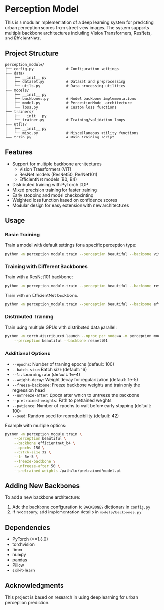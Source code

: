 # Perception Model

This is a modular implementation of a deep learning system for predicting urban perception scores from street view images. The system supports multiple backbone architectures including Vision Transformers, ResNets, and EfficientNets.

## Project Structure

```
perception_module/
├── config.py               # Configuration settings
├── data/
│   ├── __init__.py
│   ├── dataset.py          # Dataset and preprocessing
│   └── utils.py            # Data processing utilities
├── models/
│   ├── __init__.py
│   ├── backbones.py        # Model backbone implementations
│   ├── model.py            # PerceptionModel architecture
│   └── loss.py             # Custom loss functions
├── trainers/
│   ├── __init__.py
│   └── trainer.py          # Training/validation loops
├── utils/
│   ├── __init__.py
│   └── misc.py             # Miscellaneous utility functions
└── train.py                # Main training script
```

## Features

- Support for multiple backbone architectures:
  - Vision Transformers (ViT)
  - ResNet models (ResNet50, ResNet101)
  - EfficientNet models (B0, B4)
- Distributed training with PyTorch DDP
- Mixed precision training for faster training
- Early stopping and model checkpointing
- Weighted loss function based on confidence scores
- Modular design for easy extension with new architectures

## Usage

### Basic Training

Train a model with default settings for a specific perception type:

```bash
python -m perception_module.train --perception beautiful --backbone vit_large_patch14_dinov2
```

### Training with Different Backbones

Train with a ResNet101 backbone:

```bash
python -m perception_module.train --perception beautiful --backbone resnet101
```

Train with an EfficientNet backbone:

```bash
python -m perception_module.train --perception beautiful --backbone efficientnet_b4
```

### Distributed Training

Train using multiple GPUs with distributed data parallel:

```bash
python -m torch.distributed.launch --nproc_per_node=4 -m perception_module.train \
    --perception beautiful --backbone resnet101
```

### Additional Options

- `--epochs`: Number of training epochs (default: 100)
- `--batch-size`: Batch size (default: 16)
- `--lr`: Learning rate (default: 1e-4)
- `--weight-decay`: Weight decay for regularization (default: 1e-5)
- `--freeze-backbone`: Freeze backbone weights and train only the regression head
- `--unfreeze-after`: Epoch after which to unfreeze the backbone
- `--pretrained-weights`: Path to pretrained weights
- `--patience`: Number of epochs to wait before early stopping (default: 100)
- `--seed`: Random seed for reproducibility (default: 42)

Example with multiple options:

```bash
python -m perception_module.train \
    --perception beautiful \
    --backbone efficientnet_b4 \
    --epochs 150 \
    --batch-size 32 \
    --lr 5e-5 \
    --freeze-backbone \
    --unfreeze-after 50 \
    --pretrained-weights /path/to/pretrained/model.pt
```

## Adding New Backbones

To add a new backbone architecture:

1. Add the backbone configuration to `BACKBONES` dictionary in `config.py`
2. If necessary, add implementation details in `models/backbones.py`

## Dependencies

- PyTorch (>=1.8.0)
- torchvision
- timm
- numpy
- pandas
- Pillow
- scikit-learn

## Acknowledgments

This project is based on research in using deep learning for urban perception prediction.
